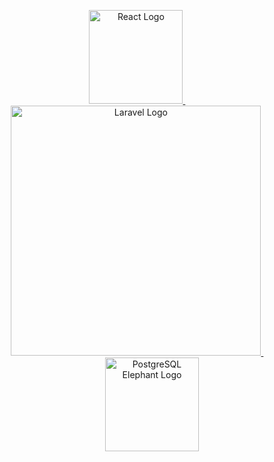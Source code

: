 <div align="center">
  <p>
    <a href="https://react.dev">
      <img src="./apps/client/assets/react.svg" alt="React Logo" width="150"/>
    </a>
    &nbsp;&nbsp;&nbsp;&nbsp;&nbsp;&nbsp;&nbsp;&nbsp;&nbsp;&nbsp;&nbsp;&nbsp;
    <a href="https://laravel.com">
      <img src="https://raw.githubusercontent.com/laravel/art/master/logo-lockup/5%20SVG/2%20CMYK/1%20Full%20Color/laravel-logolockup-cmyk-red.svg" alt="Laravel Logo" width="400"/>
    </a>
    &nbsp;&nbsp;&nbsp;&nbsp;&nbsp;&nbsp;&nbsp;&nbsp;&nbsp;&nbsp;&nbsp;&nbsp;
    <a href="https://www.postgresql.org/">
      <img src="https://www.postgresql.org/media/img/about/press/elephant.png" alt="PostgreSQL Elephant Logo" width="150" />
    </a>
  </p>
</div>
